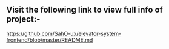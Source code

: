 ## Visit the following link to view full info of project:-
https://github.com/SahO-ux/elevator-system-frontend/blob/master/README.md
